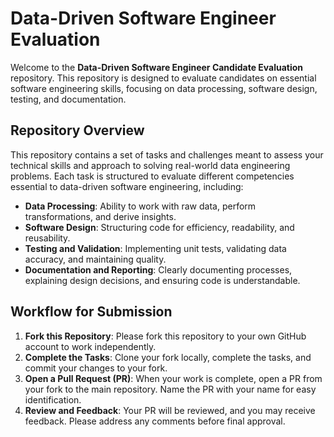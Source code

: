 # Data-Driven Software Engineer Evaluation

Welcome to the **Data-Driven Software Engineer Candidate Evaluation** repository. This repository is designed to evaluate candidates on essential software engineering skills, focusing on data processing, software design, testing, and documentation.

## Repository Overview

This repository contains a set of tasks and challenges meant to assess your technical skills and approach to solving real-world data engineering problems. Each task is structured to evaluate different competencies essential to data-driven software engineering, including:

- **Data Processing**: Ability to work with raw data, perform transformations, and derive insights.
- **Software Design**: Structuring code for efficiency, readability, and reusability.
- **Testing and Validation**: Implementing unit tests, validating data accuracy, and maintaining quality.
- **Documentation and Reporting**: Clearly documenting processes, explaining design decisions, and ensuring code is understandable.

## Workflow for Submission

1. **Fork this Repository**: Please fork this repository to your own GitHub account to work independently.
2. **Complete the Tasks**: Clone your fork locally, complete the tasks, and commit your changes to your fork.
3. **Open a Pull Request (PR)**: When your work is complete, open a PR from your fork to the main repository. Name the PR with your name for easy identification.
4. **Review and Feedback**: Your PR will be reviewed, and you may receive feedback. Please address any comments before final approval.
